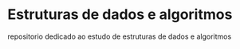 # Estruturas de dados e algoritmos
repositorio dedicado ao estudo de estruturas de dados e algoritmos